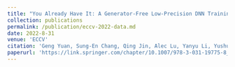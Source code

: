 ```yaml
---
title: "You Already Have It: A Generator-Free Low-Precision DNN Training Framework Using Stochastic Rounding"
collection: publications
permalink: /publication/eccv-2022-data.md
date: 2022-8-31
venue: 'ECCV'
citation: 'Geng Yuan, Sung-En Chang, Qing Jin, Alec Lu, Yanyu Li, Yushu Wu, Zhenglun Kong, Yanyue Xie, Peiyan Dong, Minghai Qin, Xiaolong Ma, Xulong Tang, Zhenman Fang, Yanzhi Wang'
paperurl: 'https://link.springer.com/chapter/10.1007/978-3-031-19775-8_3'
---
```

